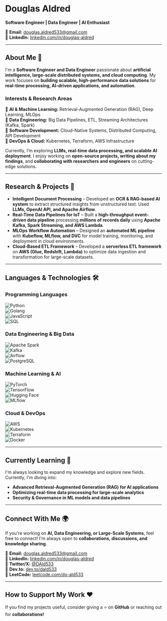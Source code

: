 # **Douglas Aldred**  
**Software Engineer | Data Engineer | AI Enthusiast**  

📧 **Email:** douglas.aldred533@gmail.com  
🔗 **LinkedIn:** [linkedin.com/in/douglas-aldred](https://www.linkedin.com/in/douglas-aldred/)  

---

## **About Me** 👋  
I'm a **Software Engineer and Data Engineer** passionate about **artificial intelligence, large-scale distributed systems, and cloud computing**. My work focuses on **building scalable, high-performance data solutions** for **real-time processing, AI-driven applications, and automation**.  

### **Interests & Research Areas**  
📌 **AI & Machine Learning:** Retrieval-Augmented Generation (RAG), Deep Learning, MLOps  
📌 **Data Engineering:** Big Data Pipelines, ETL, Streaming Architectures (Kafka, Spark)  
📌 **Software Development:** Cloud-Native Systems, Distributed Computing, API Development  
📌 **DevOps & Cloud:** Kubernetes, Terraform, AWS Infrastructure  

Currently, I’m exploring **LLMs, real-time data processing, and scalable AI deployment**. I enjoy working on **open-source projects, writing about my findings**, and **collaborating with researchers and engineers** on cutting-edge solutions.  

---

## **Research & Projects** 🚀  
- **Intelligent Document Processing** – Developed an **OCR & RAG-based AI system** to extract structured insights from unstructured text. Used **LLMs, OpenAI API, and Apache Airflow**.  
- **Real-Time Data Pipelines for IoT** – Built a **high-throughput event-driven data pipeline** processing **millions of records daily** using **Apache Kafka, Spark Streaming, and AWS Lambda**.  
- **MLOps Workflow Automation** – Designed an **automated ML pipeline** with **Kubeflow, MLflow, and DVC** for model training, monitoring, and deployment in cloud environments.  
- **Cloud-Based ETL Framework** – Developed a **serverless ETL framework** on **AWS (Glue, Redshift, Lambda)** to optimize data ingestion and transformation for large-scale datasets.  

---

## **Languages & Technologies** 🛠️  

### **Programming Languages**  
![Python](https://img.shields.io/badge/Python-3776AB?style=for-the-badge&logo=python&logoColor=white)  
![Golang](https://img.shields.io/badge/Go-00ADD8?style=for-the-badge&logo=go&logoColor=white)  
![JavaScript](https://img.shields.io/badge/JavaScript-F7DF1E?style=for-the-badge&logo=javascript&logoColor=black)  
![SQL](https://img.shields.io/badge/SQL-4479A1?style=for-the-badge&logo=postgresql&logoColor=white)  

### **Data Engineering & Big Data**  
![Apache Spark](https://img.shields.io/badge/Apache%20Spark-E25A1C?style=for-the-badge&logo=apachespark&logoColor=white)  
![Kafka](https://img.shields.io/badge/Kafka-231F20?style=for-the-badge&logo=apachekafka&logoColor=white)  
![Airflow](https://img.shields.io/badge/Apache%20Airflow-017CEE?style=for-the-badge&logo=apacheairflow&logoColor=white)  
![PostgreSQL](https://img.shields.io/badge/PostgreSQL-316192?style=for-the-badge&logo=postgresql&logoColor=white)  

### **Machine Learning & AI**  
![PyTorch](https://img.shields.io/badge/PyTorch-EE4C2C?style=for-the-badge&logo=pytorch&logoColor=white)  
![TensorFlow](https://img.shields.io/badge/TensorFlow-FF6F00?style=for-the-badge&logo=tensorflow&logoColor=white)  
![Hugging Face](https://img.shields.io/badge/Hugging%20Face-FFB000?style=for-the-badge&logo=huggingface&logoColor=black)  
![MLflow](https://img.shields.io/badge/MLflow-0194E2?style=for-the-badge&logo=mlflow&logoColor=white)  

### **Cloud & DevOps**  
![AWS](https://img.shields.io/badge/AWS-232F3E?style=for-the-badge&logo=amazonaws&logoColor=white)  
![Kubernetes](https://img.shields.io/badge/Kubernetes-326CE5?style=for-the-badge&logo=kubernetes&logoColor=white)  
![Terraform](https://img.shields.io/badge/Terraform-7B42BC?style=for-the-badge&logo=terraform&logoColor=white)  
![Docker](https://img.shields.io/badge/Docker-2496ED?style=for-the-badge&logo=docker&logoColor=white)  

---

## **Currently Learning** 📖  
I'm always looking to expand my knowledge and explore new fields. Currently, I'm diving into:  

- **Advanced Retrieval-Augmented Generation (RAG) for AI applications**  
- **Optimizing real-time data processing for large-scale analytics**  
- **Security & Governance in ML models and data pipelines**

---

## **Connect With Me** 🌍  
If you're working on **AI, Data Engineering, or Large-Scale Systems**, feel free to connect! I'm always open to **collaborations, discussions, and knowledge sharing**.  

📧 **Email:** douglas.aldred533@gmail.com  
🔗 **LinkedIn:** [linkedin.com/in/douglas-aldred](https://www.linkedin.com/in/douglas-aldred/)  
🔗 **Twitter/X:** [@DAld533](https://twitter.com/DAld533)  
🔗 **Dev.to:** [dev.to/dald533](https://dev.to/dald533)  
🔗 **LeetCode:** [leetcode.com/do-ald533](https://leetcode.com/do-ald533/)  

---

## **How to Support My Work** ❤️  
If you find my projects useful, consider giving a ⭐️ on **GitHub** or reaching out for **collaborations!**  


